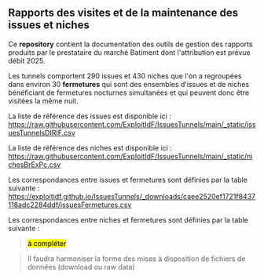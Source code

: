 ## Rapports des visites et de la maintenance des issues et niches
Ce **repository** contient la documentation des outils de gestion des rapports produits par le prestataire du marché Batiment 
dont l'attribution est prévue débit 2025.

Les tunnels comportent 290 issues et 430 niches que l'on a regroupées dans environ 30 **fermetures** 
qui sont des ensembles d'issues et de niches bénéficiant de fermetures nocturnes simultanées et 
qui peuvent donc être visitées la même nuit.

La liste de référence des issues est disponible ici : 
https://raw.githubusercontent.com/ExploitIdF/IssuesTunnels/main/_static/issuesTunnelsDIRIF.csv

La liste de référence des niches est disponible ici : 
https://raw.githubusercontent.com/ExploitIdF/IssuesTunnels/main/_static/nichesBrExPc.csv

Les correspondances entre issues et fermetures sont définies par la table suivante :
https://exploitidf.github.io/IssuesTunnels/_downloads/caee2520ef1721f8437118adc2284ddf/issuesFermetures.csv

Les correspondances entre niches et fermetures sont définies par la table suivante :
> <mark>à compléter</mark>


> Il faudra harmoniser la forme des mises à disposition de fichiers de données (download ou raw data)





